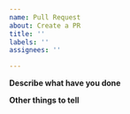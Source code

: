 ```yaml
---
name: Pull Request
about: Create a PR
title: ''
labels: ''
assignees: ''

---
```


**Describe what have you done**



**Other things to tell**
